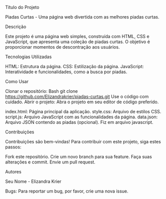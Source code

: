 Título do Projeto

Piadas Curtas - Uma página web divertida com as melhores piadas curtas.

Descrição

Este projeto é uma página web simples, construída com HTML, CSS e JavaScript, que apresenta uma coleção de piadas curtas. O objetivo é proporcionar momentos de descontração aos usuários.

Tecnologias Utilizadas

HTML: Estrutura da página.
CSS: Estilização da página.
JavaScript: Interatividade e funcionalidades, como a busca por piadas.

Como Usar

Clonar o repositório:
Bash
git clone https://github.com/Elizandrakrier/piadas-curtas.git
Use o código com cuidado.
Abrir o projeto: Abra o projeto em seu editor de código preferido.

index.html: Página principal da aplicação.
style.css: Arquivo de estilos CSS.
script.js: Arquivo JavaScript com as funcionalidades da página.
data.json: Arquivo JSON contendo as piadas (opcional). Fiz em arquivo javascript.

Contribuições

Contribuições são bem-vindas! Para contribuir com este projeto, siga estes passos:

Fork este repositório.
Crie um novo branch para sua feature.
Faça suas alterações e commit.
Envie um pull request.

Autores

Seu Nome - Elizandra Krier

Bugs:
Para reportar um bug, por favor, crie uma nova issue.
